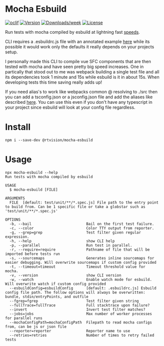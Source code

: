 Mocha Esbuild
=============
[![oclif](https://img.shields.io/badge/cli-oclif-brightgreen.svg)](https://oclif.io)
[![Version](https://img.shields.io/npm/v/mocha-esbuild.svg)](https://npmjs.org/package/@rtvision/mocha-esbuild)
[![Downloads/week](https://img.shields.io/npm/dw/mocha-esbuild.svg)](https://npmjs.org/package/@rtvision/mocha-esbuild)
[![License](https://img.shields.io/npm/l/mocha-esbuild.svg)](https://github.com/RtVision/mocha-esbuild/blob/master/package.json)


Run tests with mocha compiled by esbuild at lightning fast [speeds](https://esbuild.github.io/). 

CLI requires a .esbuildrc.js file with an annotated example [here](https://github.com/RtVision/mocha-esbuild/blob/master/.esbuildrc.js)
while its possible it would work only the defaults it really depends on your projects setup.

I personally made this CLI to compile vue SFC components that are then tested with mocha and have seen pretty big speed increases.
One in partically that stood out to me was webpack building a single test file and all its dependencies took 1 minute and 15s while
esbuild is it in about 15s. When developing tests this time saving really adds up!

If you need alias's to work like webpacks common @ resolving to ./src then you can add a tsconfig.json or a jsconfig.json file and add
the aliases like described [here](https://www.typescriptlang.org/docs/handbook/module-resolution.html#path-mapping). You can use
this even if you don't have any typescript in your project since esbuild will look at your config file regardless.


# Install
``` sh-session
npm i --save-dev @rtvision/mocha-esbuild
```

# Usage
```sh-session
npx mocha-esbuild --help
Run tests with mocha compiled by esbuild

USAGE
  $ mocha-esbuild [FILE]

ARGUMENTS
  FILE  [default: test/unit/**/*.spec.js] File path to the entry point to build from. Can be 1 specific file or take a globstar such as 'test/unit/**/*.spec.js'

OPTIONS
  -b, --bail                         Bail on the first test failure.
  -c, --color                        Color TTY output from reporter.
  -g, --grep=grep                    Test filter given regular expression.
  -h, --help                         show CLI help
  -p, --parallel                     Run test in parallel.
  -r, --require=require              Pathname of file that will be imported before tests run
  -s, --sourcemaps                   Generates inline sourcemaps for easier debugging. Will overwrite sourcemaps if custom config provided
  -t, --timeout=timeout              Timeout threshold value for mocha.
  -v, --version                      show CLI version
  -w, --watch                        Enable watch mode for esbuild. Will overwrite watch if custom config provided
  --esbuildConfig=esbuildConfig      [default: .esbuildrc.js] Esbuild config file path. The follow options will always be overwritten: bundle, stdin/entryPoints, and outfile
  --fgrep=fgrep                      Test filter given string
  --fullTrace=fullTrace              Full stacktrace upon failure?
  --invert                           Invert test filter matches?
  --jobs=jobs                        Max number of worker processes for parallel runs
  --mochaConfigPath=mochaConfigPath  Filepath to read mocha configs from, can be js or json file
  --reporter=reporter                Reporter name to use
  --retries=retries                  Number of times to retry failed tests
```


